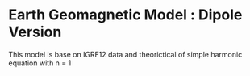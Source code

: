 # Earth Geomagnetic Model : Dipole Version
This model is base on IGRF12 data and theorictical of simple harmonic equation with n = 1